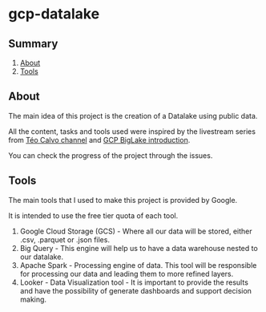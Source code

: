 # gcp-datalake

## Summary
1. [About](#about)
2. [Tools](#tools)

## About
The main idea of this project is the creation of a Datalake using public data.

All the content, tasks and tools used were inspired by the livestream series from [Téo Calvo channel](twitch.tv/teomewhy) and [GCP BigLake introduction](https://medium.com/google-cloud/gcp-biglake-introduction-570fb88be132).

You can check the progress of the project through the issues.

## Tools
The main tools that I used to make this project is provided by Google.

It is intended to use the free tier quota of each tool.

1. Google Cloud Storage (GCS) - Where all our data will be stored, either .csv, .parquet or .json files.
2. Big Query - This engine will help us to have a data warehouse nested to our datalake.
3. Apache Spark - Processing engine of data. This tool will be responsible for processing our data and leading them to more refined layers.
4. Looker - Data Visualization tool - It is important to provide the results and have the possibility of generate dashboards and support decision making.
